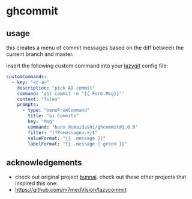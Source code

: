 # ghcommit

## usage

this creates a menu of commit messages based on the diff between the current branch and master.

insert the following custom command into your [lazygit](https://github.com/jesseduffield/lazygit) config file:

```yaml
customCommands:
  - key: "<c-a>"
    description: "pick AI commit"
    command: 'git commit -m "{{.Form.Msg}}"'
    context: "files"
    prompts:
      - type: "menuFromCommand"
        title: "ai Commits"
        key: "Msg"
        command: "bunx @umaidashi/ghcommit@1.0.0"
        filter: "(?P<message>.+)$"
        valueFormat: "{{ .message }}"
        labelFormat: "{{ .message | green }}"
```

## acknowledgements

- check out original project [bunnai](https://github.com/chhoumann/bunnai). check out these other projects that inspired this one:
- https://github.com/m7medVision/lazycommit
